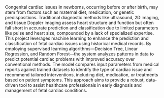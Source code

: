Congenital cardiac issues in newborns, occurring before or after birth, may stem from factors such as maternal diet, medication, or genetic predispositions. Traditional diagnostic methods like ultrasound, 2D imaging, and tissue Doppler imaging assess heart structure and function but often fall short in accurate prediction and classification due to limited parameters like pulse and heart size, compounded by a lack of specialized expertise. This project leverages machine learning to enhance the prediction and classification of fetal cardiac issues using historical medical records. By employing supervised learning algorithms—Decision Tree, Linear Regression, and Random Forest—the system analyzes patterns in data to predict potential cardiac problems with improved accuracy over conventional methods. The model compares input parameters from medical reports against trained datasets to identify the type of cardiac issue and recommend tailored interventions, including diet, medication, or treatments based on patient symptoms. This approach aims to provide a robust, data-driven tool to assist healthcare professionals in early diagnosis and management of fetal cardiac conditions.
